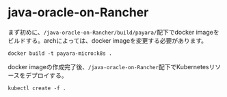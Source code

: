# java-oracle-on-Rancher

まず初めに、`/java-oracle-on-Rancher/build/payara/`配下でdocker imageをビルドする。archによっては、docker imageを変更する必要があります。

```
docker build -t payara-micro:k8s .
```

docker imageの作成完了後、`/java-oracle-on-Rancher`配下でKubernetesリソースをデプロイする。

```
kubectl create -f .
```